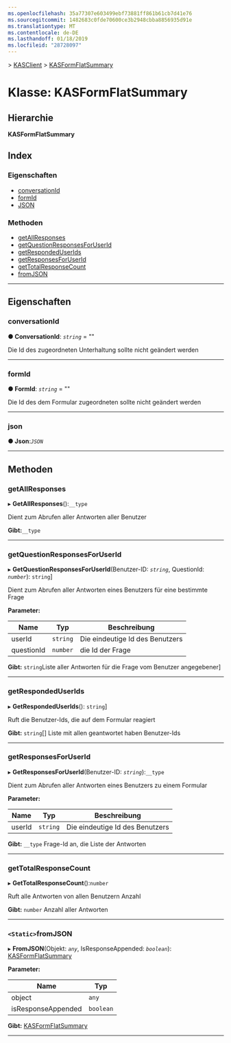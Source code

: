 ```yaml
---
ms.openlocfilehash: 35a77307e603499ebf73881ff861b61cb7d41e76
ms.sourcegitcommit: 1482683c0fde70600ce3b2948cbba8856935d91e
ms.translationtype: MT
ms.contentlocale: de-DE
ms.lasthandoff: 01/18/2019
ms.locfileid: "28728097"
---
```

[](../README.md) > [KASClient](../modules/kasclient.md) > [KASFormFlatSummary](../classes/kasclient.kasformflatsummary.md)

# <a name="class-kasformflatsummary"></a>Klasse: KASFormFlatSummary

## <a name="hierarchy"></a>Hierarchie

**KASFormFlatSummary**

## <a name="index"></a>Index 

### <a name="properties"></a>Eigenschaften

* [conversationId](kasclient.kasformflatsummary.md#conversationid)
* [formId](kasclient.kasformflatsummary.md#formid)
* [JSON](kasclient.kasformflatsummary.md#json)
### <a name="methods"></a>Methoden

* [getAllResponses](kasclient.kasformflatsummary.md#getallresponses)
* [getQuestionResponsesForUserId](kasclient.kasformflatsummary.md#getquestionresponsesforuserid)
* [getRespondedUserIds](kasclient.kasformflatsummary.md#getrespondeduserids)
* [getResponsesForUserId](kasclient.kasformflatsummary.md#getresponsesforuserid)
* [getTotalResponseCount](kasclient.kasformflatsummary.md#gettotalresponsecount)
* [fromJSON](kasclient.kasformflatsummary.md#fromjson)

---

## <a name="properties"></a>Eigenschaften

<a id="conversationid"></a>

###  <a name="conversationid"></a>conversationId

**● ConversationId**: *`string`* = ""

Die Id des zugeordneten Unterhaltung sollte nicht geändert werden

___

<a id="formid"></a>

###  <a name="formid"></a>formId

**● FormId**: *`string`* = ""

Die Id des dem Formular zugeordneten sollte nicht geändert werden

___

<a id="json"></a>

###  <a name="json"></a>json

**● Json**:*`JSON`*

___

## <a name="methods"></a>Methoden

<a id="getallresponses"></a>

###  <a name="getallresponses"></a>getAllResponses

▸ **GetAllResponses**():`__type`

Dient zum Abrufen aller Antworten aller Benutzer

**Gibt:**`__type`

___

<a id="getquestionresponsesforuserid"></a>

###  <a name="getquestionresponsesforuserid"></a>getQuestionResponsesForUserId

▸ **GetQuestionResponsesForUserId**(Benutzer-ID: *`string`*, QuestionId: *`number`*): `string`]

Dient zum Abrufen aller Antworten eines Benutzers für eine bestimmte Frage

**Parameter:**

| Name | Typ | Beschreibung |
| ------ | ------ | ------ |
| userId | `string` |  Die eindeutige Id des Benutzers |
| questionId | `number` |  die Id der Frage |

**Gibt:** `string`Liste aller Antworten für die Frage vom Benutzer angegebener]

___

<a id="getrespondeduserids"></a>

###  <a name="getrespondeduserids"></a>getRespondedUserIds

▸ **GetRespondedUserIds**(): `string`]

Ruft die Benutzer-Ids, die auf dem Formular reagiert

**Gibt:** `string`[] Liste mit allen geantwortet haben Benutzer-Ids

___

<a id="getresponsesforuserid"></a>

###  <a name="getresponsesforuserid"></a>getResponsesForUserId

▸ **GetResponsesForUserId**(Benutzer-ID: *`string`*):`__type`

Dient zum Abrufen aller Antworten eines Benutzers zu einem Formular

**Parameter:**

| Name | Typ | Beschreibung |
| ------ | ------ | ------ |
| userId | `string` |  Die eindeutige Id des Benutzers |

**Gibt:** `__type` Frage-Id an, die Liste der Antworten

___

<a id="gettotalresponsecount"></a>

###  <a name="gettotalresponsecount"></a>getTotalResponseCount

▸ **GetTotalResponseCount**():`number`

Ruft alle Antworten von allen Benutzern Anzahl

**Gibt:** `number` Anzahl aller Antworten

___

<a id="fromjson"></a>

### <a name="static-fromjson"></a>`<Static>`fromJSON

▸ **FromJSON**(Objekt: *`any`*, IsResponseAppended: *`boolean`*): [KASFormFlatSummary](kasclient.kasformflatsummary.md)

**Parameter:**

| Name | Typ |
| ------ | ------ |
| object | `any` |
| isResponseAppended | `boolean` |

**Gibt:** [KASFormFlatSummary](kasclient.kasformflatsummary.md)

___


